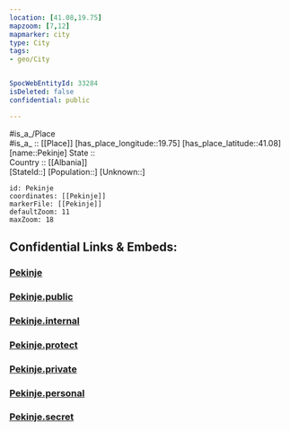 ```yaml
---
location: [41.08,19.75] 
mapzoom: [7,12] 
mapmarker: city 
type: City
tags:
- geo/City


SpocWebEntityId: 33284
isDeleted: false
confidential: public

---
```

#is_a_/Place  
#is_a_ :: [[Place]] 
[has_place_longitude::19.75] 
[has_place_latitude::41.08] 
[name::Pekinje] 
State ::  
Country :: [[Albania]]  
[StateId::] 
[Population::] 
[Unknown::] 


```leaflet
id: Pekinje
coordinates: [[Pekinje]] 
markerFile: [[Pekinje]] 
defaultZoom: 11 
maxZoom: 18
```


## Confidential Links & Embeds: 

### [Pekinje](/_Standards/Earth/Continent/Europe/Europe~South/Albania/Counties~Albania/Elbasan/City/Pekinje.md) 

### [Pekinje.public](/_public/Earth/Continent/Europe/Europe~South/Albania/Counties~Albania/Elbasan/City/Pekinje.public.md) 

### [Pekinje.internal](/_internal/Earth/Continent/Europe/Europe~South/Albania/Counties~Albania/Elbasan/City/Pekinje.internal.md) 

### [Pekinje.protect](/_protect/Earth/Continent/Europe/Europe~South/Albania/Counties~Albania/Elbasan/City/Pekinje.protect.md) 

### [Pekinje.private](/_private/Earth/Continent/Europe/Europe~South/Albania/Counties~Albania/Elbasan/City/Pekinje.private.md) 

### [Pekinje.personal](/_personal/Earth/Continent/Europe/Europe~South/Albania/Counties~Albania/Elbasan/City/Pekinje.personal.md) 

### [Pekinje.secret](/_secret/Earth/Continent/Europe/Europe~South/Albania/Counties~Albania/Elbasan/City/Pekinje.secret.md)


